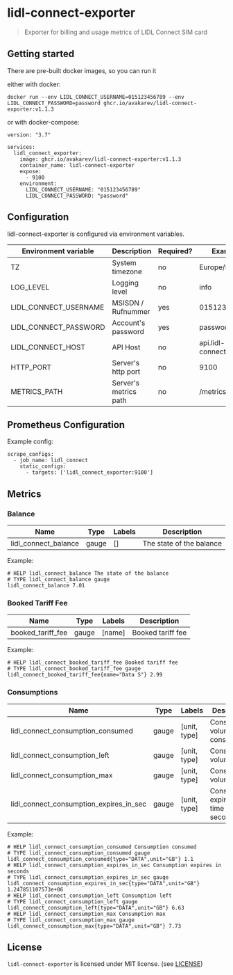 # lidl-connect-exporter

> Exporter for billing and usage metrics of LIDL Connect SIM card

## Getting started

There are pre-built docker images, so you can run it

either with docker:

```
docker run --env LIDL_CONNECT_USERNAME=015123456789 --env LIDL_CONNECT_PASSWORD=password ghcr.io/avakarev/lidl-connect-exporter:v1.1.3
```

or with docker-compose:

```
version: "3.7"

services:
  lidl_connect_exporter:
    image: ghcr.io/avakarev/lidl-connect-exporter:v1.1.3
    container_name: lidl-connect-exporter
    expose:
      - 9100
    environment:
      LIDL_CONNECT_USERNAME: "015123456789"
      LIDL_CONNECT_PASSWORD: "password"
```

## Configuration

lidl-connect-exporter is configured via environment variables.

| Environment variable       | Description                | Required? | Example                    |
| -------------------------- | -------------------------- | --------- | -------------------------- |
| TZ                         | System timezone            | no        | Europe/Berlin              |
| LOG_LEVEL                  | Logging level              | no        | info                       |
| LIDL_CONNECT_USERNAME      | MSISDN / Rufnummer         | yes       | 015123456789               |
| LIDL_CONNECT_PASSWORD      | Account's password         | yes       | password                   |
| LIDL_CONNECT_HOST          | API Host                   | no        | api.lidl-connect.de        |
| HTTP_PORT                  | Server's http port         | no        | 9100                       |
| METRICS_PATH               | Server's metrics path      | no        | /metrics                   |

## Prometheus Configuration

Example config:

```
scrape_configs:
  - job_name: lidl_connect
    static_configs:
      - targets: ['lidl_connect_exporter:9100']
```

## Metrics

### Balance

| Name                              | Type             | Labels         | Description                 |
| --------------------------------- | ---------------- | -------------- | --------------------------- |
| lidl_connect_balance              | gauge            | []             | The state of the balance    |

Example:

```
# HELP lidl_connect_balance The state of the balance
# TYPE lidl_connect_balance gauge
lidl_connect_balance 7.01
```

### Booked Tariff Fee

| Name                              | Type             | Labels         | Description                 |
| --------------------------------- | ---------------- | -------------- | --------------------------- |
| booked_tariff_fee                 | gauge            | [name]         | Booked tariff fee           |

Example:

```
# HELP lidl_connect_booked_tariff_fee Booked tariff fee
# TYPE lidl_connect_booked_tariff_fee gauge
lidl_connect_booked_tariff_fee{name="Data S"} 2.99
```

### Consumptions

| Name                                    | Type             | Labels         | Description                            |
| --------------------------------------- | ---------------- | -------------- | -------------------------------------- |
| lidl_connect_consumption_consumed       | gauge            | [unit, type]   | Consumption volume consumed            |
| lidl_connect_consumption_left           | gauge            | [unit, type]   | Consumption volume left                |
| lidl_connect_consumption_max            | gauge            | [unit, type]   | Consumption volume max                 |
| lidl_connect_consumption_expires_in_sec | gauge            | [unit, type]   | Consumption expiration time in seconds |

Example:

```
# HELP lidl_connect_consumption_consumed Consumption consumed
# TYPE lidl_connect_consumption_consumed gauge
lidl_connect_consumption_consumed{type="DATA",unit="GB"} 1.1
# HELP lidl_connect_consumption_expires_in_sec Consumption expires in seconds
# TYPE lidl_connect_consumption_expires_in_sec gauge
lidl_connect_consumption_expires_in_sec{type="DATA",unit="GB"} 1.247851107573e+06
# HELP lidl_connect_consumption_left Consumption left
# TYPE lidl_connect_consumption_left gauge
lidl_connect_consumption_left{type="DATA",unit="GB"} 6.63
# HELP lidl_connect_consumption_max Consumption max
# TYPE lidl_connect_consumption_max gauge
lidl_connect_consumption_max{type="DATA",unit="GB"} 7.73
```


## License

`lidl-connect-exporter` is licensed under MIT license. (see [LICENSE](./LICENSE))
